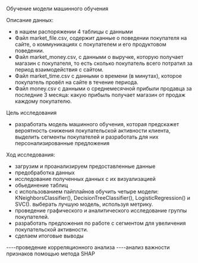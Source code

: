 Обучение модели машинного обучения

Описание данных:
- в нашем распоряжении 4 таблицы с данными
 - Файл market_file.csv, содержит данные о поведении покупателя на сайте, о коммуникациях с покупателем и его продуктовом поведении.
 - Файл market_money.csv, с данными о выручке, которую получает магазин с покупателя, то есть сколько покупатель всего потратил за период взаимодействия с сайтом.
 - Файл market_time.csv с данными о времени (в минутах), которое покупатель провёл на сайте в течение периода.
 - Файл money.csv с данными о среднемесячной прибыли продавца за последние 3 месяца: какую прибыль получает магазин от продаж каждому покупателю.

Цель исследования
 - разработать модель машинного обучения, которая предскажет вероятность снижения покупательской активности клиента, выделить сегменты покупателей и разработать для них персонализированные предложения

Ход исследования:
- загрузим и проанализируем предоставленные данные
- предобработка данных
- исследование полученных данных с их визуализацией
- обьединение таблиц
- с использованием пайплайнов обучить четыре модели: KNeighborsClassifier(), DecisionTreeClassifier(), LogisticRegression() и SVC(). выберать лучшую модель, используя метрику. 
- проведение графического и аналитического исследование группы покупателей.
- разработать предложения по работе с сегментом для увеличения покупательской активности.
- сделаем итоговые выводы


----проведение корреляционного анализа
----анализ важности признаков помощью метода SHAP 


